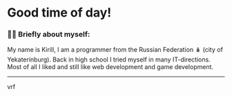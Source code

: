 # Good time of day!

### 👨‍💻 Briefly about myself:
My name is Kirill, I am a programmer from the Russian Federation 🪆 (city of Yekaterinburg). Back in high school I tried myself in many IT-directions. Most of all I liked and still like web development and game development.

---

vrf
